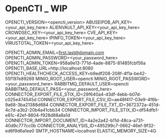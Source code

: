 # OpenCTI _ WIP

OPENCTI_VERSION=<opencti_version>
ABUSEIPDB_API_KEY=<your_api_key_here>
ALIENVAULT_API_KEY=<your_api_key_here>
CROWDSEC_KEY=<your_api_key_here>
CVE_API_KEY=<your_api_key_here>
IPINFO_TOKEN=<your_api_key_here>
VIRUSTOTAL_TOKEN=<your_api_key_here>

OPENCTI_ADMIN_EMAIL=first.last@domain.com
OPENCTI_ADMIN_PASSWORD=<your_password_here>
OPENCTI_ADMIN_TOKEN=958a9e13-771d-4ade-8875-81485fcbf56a
OPENCTI_BASE_URL=http://localhost:8080
OPENCTI_HEALTHCHECK_ACCESS_KEY=b9edf208-208f-4f1a-be42-55f197e89269
MINIO_ROOT_USER=opencti
MINIO_ROOT_PASSWORD=<your_password_here>
RABBITMQ_DEFAULT_USER=opencti
RABBITMQ_DEFAULT_PASS=<your_password_here>
CONNECTOR_EXPORT_FILE_STIX_ID=29f640a4-d3df-4ebb-b07d-c025e474545d
CONNECTOR_EXPORT_FILE_CSV_ID=ae48f417-03e9-4f6b-9a68-3ba21388d684
CONNECTOR_EXPORT_FILE_TXT_ID=3672372a-451d-4c7d-a3b2-20b4a41cbb34
CONNECTOR_IMPORT_FILE_STIX_ID=df54dfb1-e81c-42ef-8804-f928d88a8a1d
CONNECTOR_IMPORT_DOCUMENT_ID=4a2e2a42-b11d-48ca-a731-40d9c777cc0b
CONNECTOR_ANALYSIS_ID=495299c7-0662-46ef-9f32-ed6f9d6a1ee0
SMTP_HOSTNAME=localhost
ELASTIC_MEMORY_SIZE=4G
